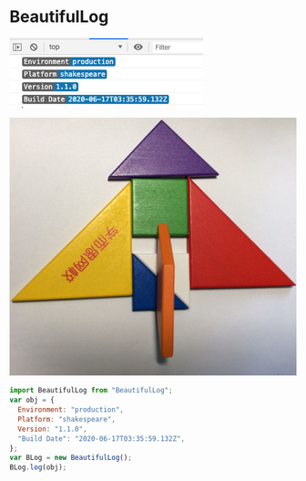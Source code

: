 # BeautifulLog

![img](./Jietu20200619-124057.png)


![img](./WechatIMG59.jpeg)


```js
import BeautifulLog from "BeautifulLog";
var obj = {
  Environment: "production",
  Platform: "shakespeare",
  Version: "1.1.0",
  "Build Date": "2020-06-17T03:35:59.132Z",
};
var BLog = new BeautifulLog();
BLog.log(obj);
```
